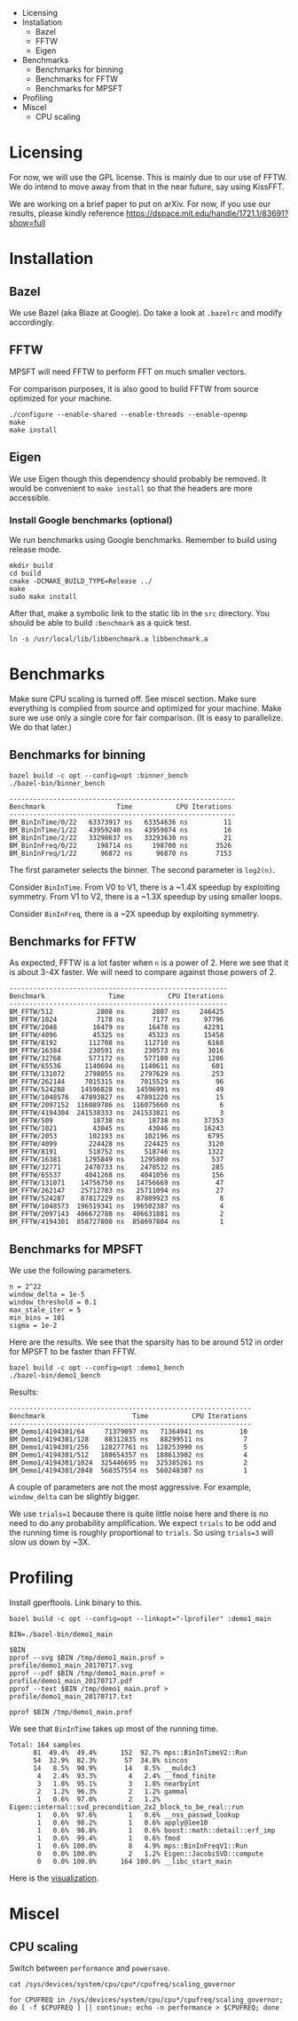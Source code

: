 <!-- MarkdownTOC -->

- Licensing
- Installation
  - Bazel
  - FFTW
  - Eigen
- Benchmarks
  - Benchmarks for binning
  - Benchmarks for FFTW
  - Benchmarks for MPSFT
- Profiling
- Miscel
  - CPU scaling

<!-- /MarkdownTOC -->

# Licensing

For now, we will use the GPL license. This is mainly due to our use of FFTW. We do intend to move away from that in the near future, say using KissFFT.

We are working on a brief paper to put on arXiv. For now, if you use our results, please kindly reference https://dspace.mit.edu/handle/1721.1/83691?show=full

# Installation

## Bazel

We use Bazel (aka Blaze at Google). Do take a look at `.bazelrc` and modify accordingly.

## FFTW

MPSFT will need FFTW to perform FFT on much smaller vectors.

For comparison purposes, it is also good to build FFTW from source optimized for your machine.

```shell
./configure --enable-shared --enable-threads --enable-openmp
make
make install
```

## Eigen

We use Eigen though this dependency should probably be removed. It would be convenient to `make install` so that the headers are more accessible.

### Install Google benchmarks (optional)

We run benchmarks using Google benchmarks. Remember to build using release mode.

```shell
mkdir build
cd build
cmake -DCMAKE_BUILD_TYPE=Release ../
make
sudo make install
```

After that, make a symbolic link to the static lib in the `src` directory. You should be able to build `:benchmark` as a quick test.

```shell
ln -s /usr/local/lib/libbenchmark.a libbenchmark.a
```

# Benchmarks

Make sure CPU scaling is turned off. See miscel section. Make sure everything is compiled from source and optimized for your machine. Make sure we use only a single core for fair comparison. (It is easy to parallelize. We do that later.)

## Benchmarks for binning

```shell
bazel build -c opt --config=opt :binner_bench
./bazel-bin/binner_bench
```

```
---------------------------------------------------------
Benchmark                  Time           CPU Iterations
---------------------------------------------------------
BM_BinInTime/0/22   63373917 ns   63354636 ns         11
BM_BinInTime/1/22   43959240 ns   43959074 ns         16
BM_BinInTime/2/22   33298637 ns   33293630 ns         21
BM_BinInFreq/0/22     198714 ns     198700 ns       3526
BM_BinInFreq/1/22      96872 ns      96870 ns       7153
```

The first parameter selects the binner. The second parameter is `log2(n)`.

Consider `BinInTime`. From V0 to V1, there is a ~1.4X speedup by exploiting symmetry. From V1 to V2, there is a ~1.3X speedup by using smaller loops.

Consider `BinInFreq`, there is a ~2X speedup by exploiting symmetry.

## Benchmarks for FFTW

As expected, FFTW is a lot faster when `n` is a power of 2. Here we see that it is about 3-4X faster. We will need to compare against those powers of 2.

```
-------------------------------------------------------
Benchmark                Time           CPU Iterations
-------------------------------------------------------
BM_FFTW/512           2808 ns       2807 ns     246425
BM_FFTW/1024          7178 ns       7177 ns      97796
BM_FFTW/2048         16479 ns      16478 ns      42291
BM_FFTW/4096         45325 ns      45323 ns      15458
BM_FFTW/8192        112708 ns     112710 ns       6168
BM_FFTW/16384       230591 ns     230573 ns       3016
BM_FFTW/32768       577172 ns     577180 ns       1206
BM_FFTW/65536      1140694 ns    1140611 ns        601
BM_FFTW/131072     2798055 ns    2797629 ns        253
BM_FFTW/262144     7015315 ns    7015529 ns         96
BM_FFTW/524288    14596828 ns   14596991 ns         49
BM_FFTW/1048576   47893827 ns   47891220 ns         15
BM_FFTW/2097152  116089786 ns  116075660 ns          6
BM_FFTW/4194304  241538333 ns  241533821 ns          3
BM_FFTW/509          18738 ns      18738 ns      37353
BM_FFTW/1021         43045 ns      43046 ns      16243
BM_FFTW/2053        102193 ns     102196 ns       6795
BM_FFTW/4099        224428 ns     224425 ns       3120
BM_FFTW/8191        518752 ns     518746 ns       1322
BM_FFTW/16381      1295849 ns    1295800 ns        537
BM_FFTW/32771      2470733 ns    2470532 ns        285
BM_FFTW/65537      4041268 ns    4041056 ns        156
BM_FFTW/131071    14756750 ns   14756669 ns         47
BM_FFTW/262147    25712783 ns   25711094 ns         27
BM_FFTW/524287    87817229 ns   87809923 ns          8
BM_FFTW/1048573  196519341 ns  196502387 ns          4
BM_FFTW/2097143  406672788 ns  406631881 ns          2
BM_FFTW/4194301  858727800 ns  858697804 ns          1
```

## Benchmarks for MPSFT

We use the following parameters.

```
n = 2^22
window_delta = 1e-5
window_threshold = 0.1
max_stale_iter = 5
min_bins = 101
sigma = 1e-2
```

Here are the results. We see that the sparsity has to be around 512 in order for MPSFT to be faster than FFTW.

```shell
bazel build -c opt --config=opt :demo1_bench
./bazel-bin/demo1_bench
```

Results:

```
-------------------------------------------------------------
Benchmark                      Time           CPU Iterations
-------------------------------------------------------------
BM_Demo1/4194301/64     71379097 ns   71364941 ns         10
BM_Demo1/4194301/128    88312835 ns   88299511 ns          7
BM_Demo1/4194301/256   128277761 ns  128253990 ns          5
BM_Demo1/4194301/512   188654357 ns  188613902 ns          4
BM_Demo1/4194301/1024  325446695 ns  325385261 ns          2
BM_Demo1/4194301/2048  560357554 ns  560248307 ns          1
```

A couple of parameters are not the most aggressive. For example, `window_delta` can be slightly bigger.

We use `trials=1` because there is quite little noise here and there is no need to do any probability amplification. We expect `trials` to be odd and the running time is roughly proportional to `trials`. So using `trials=3` will slow us down by ~3X.

# Profiling

Install gperftools. Link binary to this.

```shell
bazel build -c opt --config=opt --linkopt="-lprofiler" :demo1_main

BIN=./bazel-bin/demo1_main

$BIN
pprof --svg $BIN /tmp/demo1_main.prof > profile/demo1_main_20170717.svg
pprof --pdf $BIN /tmp/demo1_main.prof > profile/demo1_main_20170717.pdf
pprof --text $BIN /tmp/demo1_main.prof > profile/demo1_main_20170717.txt

pprof $BIN /tmp/demo1_main.prof
```

We see that `BinInTime` takes up most of the running time.

```
Total: 164 samples
      81  49.4%  49.4%      152  92.7% mps::BinInTimeV2::Run
      54  32.9%  82.3%       57  34.8% sincos
      14   8.5%  90.9%       14   8.5% __muldc3
       4   2.4%  93.3%        4   2.4% __fmod_finite
       3   1.8%  95.1%        3   1.8% nearbyint
       2   1.2%  96.3%        2   1.2% gammal
       1   0.6%  97.0%        2   1.2% Eigen::internal::svd_precondition_2x2_block_to_be_real::run
       1   0.6%  97.6%        1   0.6% __nss_passwd_lookup
       1   0.6%  98.2%        1   0.6% apply@1ee10
       1   0.6%  98.8%        1   0.6% boost::math::detail::erf_imp
       1   0.6%  99.4%        1   0.6% fmod
       1   0.6% 100.0%        8   4.9% mps::BinInFreqV1::Run
       0   0.0% 100.0%        2   1.2% Eigen::JacobiSVD::compute
       0   0.0% 100.0%      164 100.0% __libc_start_main
```

Here is the [visualization](src/profile/demo1_main_20170717.pdf).

# Miscel

## CPU scaling

Switch between `performance` and `powersave`.

```shell
cat /sys/devices/system/cpu/cpu*/cpufreq/scaling_governor

for CPUFREQ in /sys/devices/system/cpu/cpu*/cpufreq/scaling_governor; do [ -f $CPUFREQ ] || continue; echo -n performance > $CPUFREQ; done
```